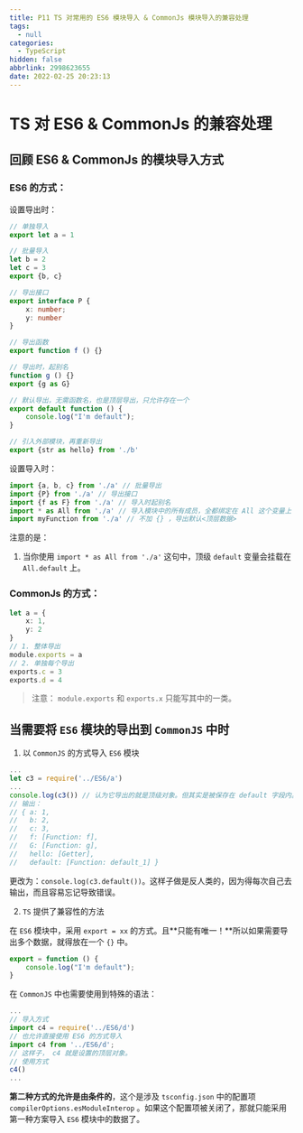 ```yaml
---
title: P11 TS 对常用的 ES6 模块导入 & CommonJs 模块导入的兼容处理
tags:
  - null
categories:
  - TypeScript
hidden: false
abbrlink: 2998623655
date: 2022-02-25 20:23:13
---
```


# TS 对 ES6 & CommonJs 的兼容处理

## 回顾 ES6 & CommonJs 的模块导入方式

### ES6 的方式：

设置导出时：

``` typescript
// 单独导入
export let a = 1

// 批量导入
let b = 2
let c = 3
export {b, c}

// 导出接口
export interface P {
    x: number;
    y: number
}

// 导出函数
export function f () {}

// 导出时，起别名
function g () {}
export {g as G}

// 默认导出，无需函数名，也是顶层导出，只允许存在一个
export default function () {
    console.log("I'm default");
}

// 引入外部模块，再重新导出
export {str as hello} from './b'
```

设置导入时：

``` javascript
import {a, b, c} from './a' // 批量导出
import {P} from './a' // 导出接口
import {f as F} from './a' // 导入时起别名
import * as All from './a' // 导入模块中的所有成员，全都绑定在 All 这个变量上
import myFunction from './a' // 不加 {} ，导出默认<顶层数据>
```

注意的是：

1. 当你使用 `import * as All from './a'` 这句中，顶级 `default` 变量会挂载在 `All.default` 上。

### CommonJs 的方式：

``` typescript
let a = {
    x: 1,
    y: 2
}
// 1. 整体导出
module.exports = a
// 2. 单独每个导出
exports.c = 3
exports.d = 4
```

> 注意： `module.exports` 和 `exports.x` 只能写其中的一类。

## 当需要将 `ES6` 模块的导出到 `CommonJS` 中时

1. 以 `CommonJS` 的方式导入 `ES6` 模块

``` javascript
...
let c3 = require('../ES6/a')
...
console.log(c3()) // 认为它导出的就是顶级对象。但其实是被保存在 default 字段内。
// 输出：
// { a: 1,
//   b: 2,
//   c: 3,
//   f: [Function: f],
//   G: [Function: g],
//   hello: [Getter],
//   default: [Function: default_1] }
```

更改为：`console.log(c3.default())`。这样子做是反人类的，因为得每次自己去输出，而且容易忘记导致错误。

2. `TS` 提供了兼容性的方法

在 `ES6` 模块中，采用 `export = xx` 的方式。且**只能有唯一！**所以如果需要导出多个数据，就得放在一个 `{}` 中。

``` javascript
export = function () {
    console.log("I'm default");
}
```

在 `CommonJS` 中也需要使用到特殊的语法：

``` javascript
...
// 导入方式
import c4 = require('../ES6/d')
// 也允许直接使用 ES6 的方式导入
import c4 from '../ES6/d';
// 这样子， c4 就是设置的顶层对象。
// 使用方式
c4()
...
```

**第二种方式的允许是由条件的**，这个是涉及 `tsconfig.json` 中的配置项 `compilerOptions.esModuleInterop` 。如果这个配置项被关闭了，那就只能采用第一种方案导入 `ES6` 模块中的数据了。